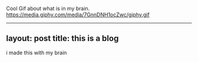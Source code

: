 Cool Gif about what is in my brain.
https://media.giphy.com/media/7GnnDNH1ocZwc/giphy.gif





---
layout: post
title: this is a blog
---

i made this with my brain



